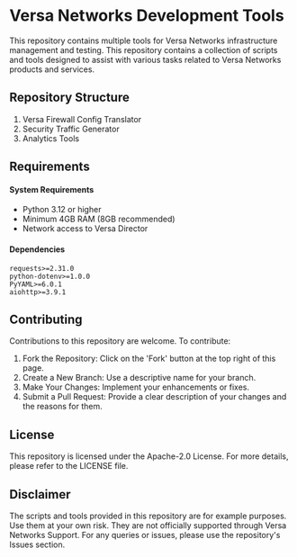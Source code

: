 # Versa Networks Development Tools

This repository contains multiple tools for Versa Networks infrastructure management and testing. This repository contains a collection of scripts and tools designed to assist with various tasks related to Versa Networks products and services.

## Repository Structure

1. Versa Firewall Config Translator
2. Security Traffic Generator
3. Analytics Tools

## Requirements

#### System Requirements

- Python 3.12 or higher
- Minimum 4GB RAM (8GB recommended)
- Network access to Versa Director

#### Dependencies

```plaintext
requests>=2.31.0
python-dotenv>=1.0.0
PyYAML>=6.0.1
aiohttp>=3.9.1
```

## Contributing

Contributions to this repository are welcome. To contribute:

1.  Fork the Repository: Click on the 'Fork' button at the top right of this page.
2.  Create a New Branch: Use a descriptive name for your branch.
3.  Make Your Changes: Implement your enhancements or fixes.
4.  Submit a Pull Request: Provide a clear description of your changes and the reasons for them.

## License

This repository is licensed under the Apache-2.0 License. For more details, please refer to the LICENSE file.

## Disclaimer

The scripts and tools provided in this repository are for example purposes. Use them at your own risk. They are not officially supported through Versa Networks Support. For any queries or issues, please use the repository's Issues section.
